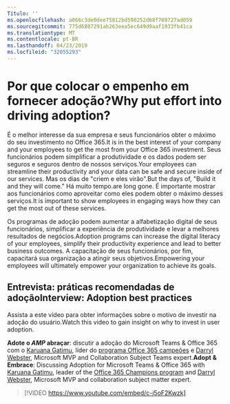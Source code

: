 ```yaml
---
Título: ''
ms.openlocfilehash: a866c3de0dee75812bd590252d68f769727ad059
ms.sourcegitcommit: 775d6807291ab263eea5ec649d9aaf1933fb41ca
ms.translationtype: MT
ms.contentlocale: pt-BR
ms.lasthandoff: 04/23/2019
ms.locfileid: "32055293"
---
```

# <a name="why-put-effort-into-driving-adoption"></a><span data-ttu-id="e61e3-103">Por que colocar o empenho em fornecer adoção?</span><span class="sxs-lookup"><span data-stu-id="e61e3-103">Why put effort into driving adoption?</span></span>  

<span data-ttu-id="e61e3-104">É o melhor interesse da sua empresa e seus funcionários obter o máximo do seu investimento no Office 365.</span><span class="sxs-lookup"><span data-stu-id="e61e3-104">It is in the best interest of your company and your employees to get the most from your Office 365 investment.</span></span>  <span data-ttu-id="e61e3-105">Seus funcionários podem simplificar a produtividade e os dados podem ser seguros e seguros dentro de nossos serviços.</span><span class="sxs-lookup"><span data-stu-id="e61e3-105">Your employees can streamline their productivity and your data can be safe and secure inside of our services.</span></span>  <span data-ttu-id="e61e3-106">Mas os dias de "criem e eles virão".</span><span class="sxs-lookup"><span data-stu-id="e61e3-106">But the days of, "Build it and they will come."</span></span> <span data-ttu-id="e61e3-107">Há muito tempo.</span><span class="sxs-lookup"><span data-stu-id="e61e3-107">are long gone.</span></span>  <span data-ttu-id="e61e3-108">É importante mostrar aos funcionários como aproveitar como eles podem obter o máximo desses serviços.</span><span class="sxs-lookup"><span data-stu-id="e61e3-108">It is important to show employees in engaging ways how they can get the most out of these services.</span></span>

<span data-ttu-id="e61e3-109">Os programas de adoção podem aumentar a alfabetização digital de seus funcionários, simplificar a experiência de produtividade e levar a melhores resultados de negócios.</span><span class="sxs-lookup"><span data-stu-id="e61e3-109">Adoption programs can increase the digital literacy of your employees, simplify their productivity experience and lead to better business outcomes.</span></span> <span data-ttu-id="e61e3-110">A capacitação de seus funcionários, por fim, capacitará sua organização a atingir seus objetivos.</span><span class="sxs-lookup"><span data-stu-id="e61e3-110">Empowering your employees will ultimately empower your organization to achieve its goals.</span></span> 

## <a name="interview-adoption-best-practices"></a><span data-ttu-id="e61e3-111">Entrevista: práticas recomendadas de adoção</span><span class="sxs-lookup"><span data-stu-id="e61e3-111">Interview: Adoption best practices</span></span>

<span data-ttu-id="e61e3-112">Assista a este vídeo para obter informações sobre o motivo de investir na adoção do usuário.</span><span class="sxs-lookup"><span data-stu-id="e61e3-112">Watch this video to gain insight on why to invest in user adoption.</span></span>  

<span data-ttu-id="e61e3-113">**Adote o _AMP_ abraçar**: discutir a adoção do Microsoft Teams & Office 365 com o [Karuana Gatimu](https://linkedin.com/in/karuanagatimu), líder do [programa Office 365 campeões](https://aka.ms/O365Champions) e [Darryl Webster](https://webster.net.nz/), Microsoft MVP and Collaboration Subject Teams expert.</span><span class="sxs-lookup"><span data-stu-id="e61e3-113">**Adopt & Embrace**: Discussing Adoption for Microsoft Teams & Office 365 with [Karuana Gatimu](https://linkedin.com/in/karuanagatimu), leader of the [Office 365 Champions program](https://aka.ms/O365Champions) and [Darryl Webster](https://webster.net.nz/), Microsoft MVP and collaboration subject matter expert.</span></span> 

> [!VIDEO https://www.youtube.com/embed/c-j5oF2Kwzk]

